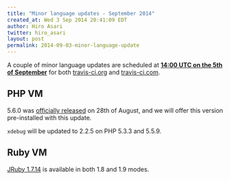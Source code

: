 ```yaml
---
title: "Minor language updates - September 2014"
created_at: Wed 3 Sep 2014 20:41:09 EDT
author: Hiro Asari
twitter: hiro_asari
layout: post
permalink: 2014-09-03-minor-language-update
---
```


A couple of minor language updates are scheduled at 
**[14:00 UTC on the 5th of September](http://everytimezone.com/#2014-9-5,120,cn3)**
for both [travis-ci.org](https://travis-ci.org) and [travis-ci.com](https://travis-ci.com).

## PHP VM

5.6.0 was [officially released](http://php.net/archive/2014.php#id2014-08-28-1) on 28th of August,
and we will offer this version pre-installed with this update.

`xdebug` will be updated to 2.2.5 on PHP 5.3.3 and 5.5.9.

## Ruby VM

[JRuby 1.7.14](http://jruby.org/2014/08/27/jruby-1-7-14) is available in both 1.8 and 1.9 modes.
